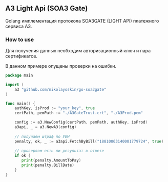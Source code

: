 ## A3 Light Api (SOA3 Gate)

Golang имплементация протокола SOA3GATE (LIGHT API) платежного сервиса А3.


### How to use

Для получения данных необходим авторизационный ключ и пара сертификатов.

В данном примере опущены проверки на ошибки.

```go
package main

import (
    a3 "github.com/nikolayoskin/go-soa3gate"
)

func main() {
    authKey, isProd := "your_key", true
    certPath, pemPath := "./A3GateTrust.crt", "./A3Prod.pem"

    config := a3.NewConfig(certPath, pemPath, authKey, isProd)
    a3api, _ = a3.NewA3(config)
    
    // получаем штраф по УИН
    penalty, ok, _ := a3api.FetchByBill("18810063140001779724", true)
    
    // проверяем есть ли результат в ответе
    if ok {
       print(penalty.AmountToPay)
       print(penalty.BillDate)
    }
}
```